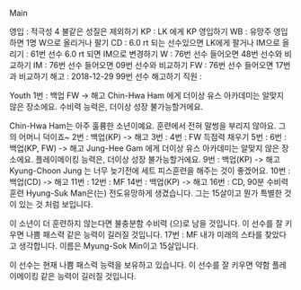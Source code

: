 Main

영입	: 적극성 4 불같은 성질은 제외하기
KP	: LK 에게 KP 영입하기
WB	: 유망주 영입하면 1명 W으로 올리거나 팔기
CD	: 6.0 rt 되는 선수있으면 LK에게 팔거나 IM으로 올리기
	: 61번 선수 6.0 rt 되면 IM으로 변경하기
W	: 76번 선수 들어오면 48번 선수와 비교하기
IM      : 76번 선수 들어오면 09번 선수와 비교하기
FW	: 76번 선수 들어오면 17번과 비교하기
해고  : 2018-12-29 99번 선수 해고하기 
직원  : 

Youth
1번 : 백업 FW -> 해고
   Chin-Hwa Ham 에게 더이상 유스 아카데미는 알맞지 않은 장소에요. 
   수비력 능력은, 더이상 성장 불가능할거에요.
   
   Chin-Hwa Ham는 아주 훌륭한 소년이예요. 훈련에서 전혀 말썽을 부리지 않아요. 
   그의 어머니 덕이죠~
2번 : 백업(KP) -> 해고
3번 :
4번 : FW 득점력 채우기
5번 :
6번 : 백업(KP, FW) -> 해고
   Jung-Hee Gam 에게 더이상 유스 아카데미는 알맞지 않은 장소에요. 
   플레이메이킹 능력은, 더이상 성장 불가능할거에요.
9번 : 백업(KP) -> 해고
   Kyung-Choon Jung 는 너무 늦기전에 세트 피스훈련을 해주는 것이 좋겠어요.
10번 : 백업(CD) -> 해고
11번 :
12번 : MF
14번 : 백업(KP) -> 해고
16번 : CD, 90분 수비력 훈련
   Hyung-Suk Man은(는) 전도유망하게 생겼습니다. 
   그는 15살이고 뭔가 특별한 것이 있는 것 처럼 보입니다.

   이 소년이 더 훈련하지 않는다면 불충분함 수비력 (으)로 남을 것입니다. 
   이 선수를 잘 키우면 나쁨 패스력 같은 능력이 길러질 것입니다. 
17번 : MF
   내가 미래의 스타를 찾았다고 생각합니다. 
   이름은 Myung-Sok Min이고 15살입니다.

   이 선수는 현재 나쁨 패스력 능력을 보유하고 있습니다. 
   이 선수를 잘 키우면 약함 플레이메이킹 같은 능력이 길러질 것입니다. 

